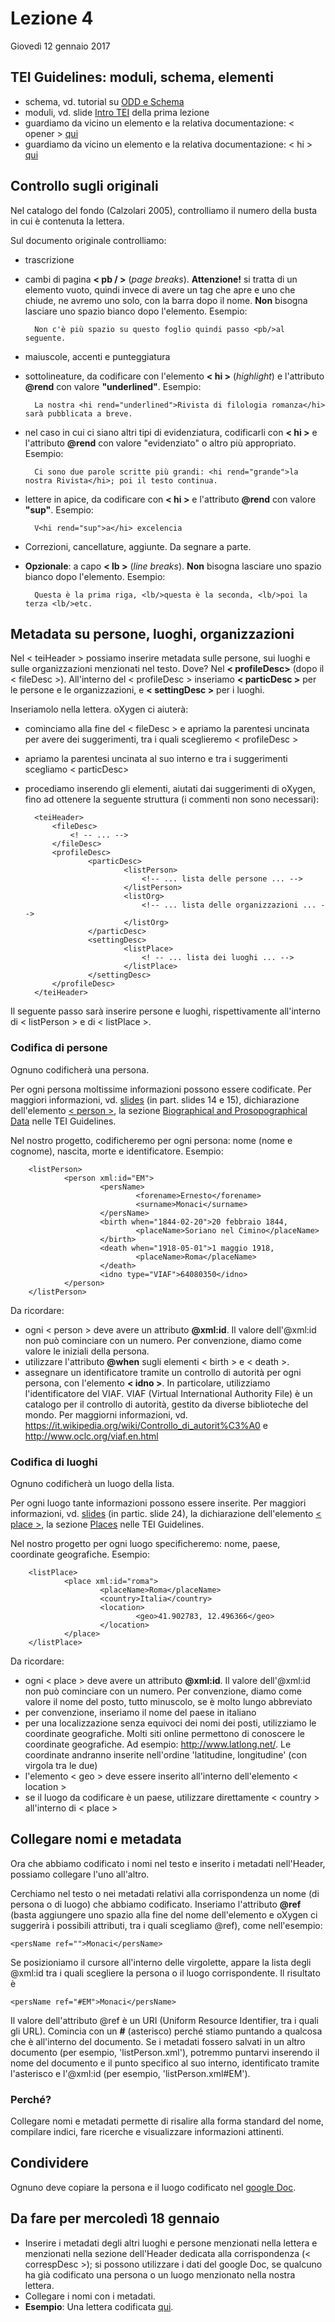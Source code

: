 # Lezione 4

Giovedì 12 gennaio 2017


## TEI Guidelines: moduli, schema, elementi
- schema, vd. tutorial su [ODD e Schema](schema.md)
- moduli, vd. slide [Intro TEI](https://elespdn.github.io/talks/labMonaci1-xmlTei.html#/17) della prima lezione
- guardiamo da vicino un elemento e la relativa documentazione: < opener > [qui](http://www.tei-c.org/release/doc/tei-p5-doc/en/html/ref-opener.html)
- guardiamo da vicino un elemento e la relativa documentazione: < hi > [qui](http://www.tei-c.org/release/doc/tei-p5-doc/en/html/ref-hi.html)

## Controllo sugli originali

Nel catalogo del fondo (Calzolari 2005), controlliamo il numero della busta in cui è contenuta la lettera.

Sul documento originale controlliamo:

- trascrizione
- cambi di pagina **< pb / >** (*page breaks*). **Attenzione!** si tratta di un elemento vuoto, quindi invece di avere un tag che apre e uno che chiude, ne avremo uno solo, con la barra dopo il nome. **Non** bisogna lasciare uno spazio bianco dopo l'elemento. Esempio:

		Non c'è più spazio su questo foglio quindi passo <pb/>al seguente.

- maiuscole, accenti e punteggiatura
- sottolineature, da codificare con l'elemento **< hi >** (*highlight*) e l'attributo **@rend** con valore **"underlined"**. Esempio:

		La nostra <hi rend="underlined">Rivista di filologia romanza</hi> sarà pubblicata a breve.

- nel caso in cui ci siano altri tipi di evidenziatura, codificarli con **< hi >** e l'attributo **@rend** con valore "evidenziato" o altro più appropriato. Esempio:
		
		Ci sono due parole scritte più grandi: <hi rend="grande">la nostra Rivista</hi>; poi il testo continua.

- lettere in apice, da codificare con **< hi >** e l'attributo **@rend** con valore **"sup"**. Esempio:

		V<hi rend="sup">a</hi> excelencia

- Correzioni, cancellature, aggiunte. Da segnare a parte.
- **Opzionale**: a capo **< lb >** (*line breaks*). **Non** bisogna lasciare uno spazio bianco dopo l'elemento. Esempio:

		Questa è la prima riga, <lb/>questa è la seconda, <lb/>poi la terza <lb/>etc.

## Metadata su persone, luoghi, organizzazioni

Nel < teiHeader > possiamo inserire metadata sulle persone, sui luoghi e sulle organizzazioni menzionati nel testo. Dove? Nel **< profileDesc>** (dopo il < fileDesc >). All'interno del < profileDesc > inseriamo **< particDesc >** per le persone e le organizzazioni, e **< settingDesc >** per i luoghi. 

Inseriamolo nella lettera. oXygen ci aiuterà: 

- cominciamo alla fine del < fileDesc > e apriamo la parentesi uncinata per avere dei suggerimenti, tra i quali sceglieremo < profileDesc >
- apriamo la parentesi uncinata al suo interno e tra i suggerimenti scegliamo < particDesc>
- procediamo inserendo gli elementi, aiutati dai suggerimenti di oXygen, fino ad ottenere la seguente struttura (i commenti non sono necessari):

		<teiHeader>
			<fileDesc> 
				<! -- ... -->
			</fileDesc>
			<profileDesc>
					<particDesc>
							<listPerson>
								<!-- ... lista delle persone ... -->
							</listPerson>
							<listOrg>	
								<!-- ... lista delle organizzazioni ... -->
							</listOrg>
					</particDesc>
					<settingDesc>
							<listPlace>
								<! -- ... lista dei luoghi ... -->
							</listPlace>
					</settingDesc>
			</profileDesc>
		</teiHeader>

Il seguente passo sarà inserire persone e luoghi, rispettivamente all'interno di < listPerson > e di < listPlace >.

### Codifica di persone

Ognuno codificherà una persona.

Per ogni persona moltissime informazioni possono essere codificate. Per maggiori informazioni, vd. [slides](http://tei.it.ox.ac.uk/Talks/2015-07-dhoxss/Talks/4-name-place-date.pdf) (in part. slides 14 e 15), dichiarazione dell'elemento [< person >](http://www.tei-c.org/release/doc/tei-p5-doc/en/html/ref-person.html), la sezione [Biographical and Prosopographical Data](http://www.tei-c.org/release/doc/tei-p5-doc/en/html/ND.html#NDPERS) nelle TEI Guidelines.

Nel nostro progetto, codificheremo per ogni persona: nome (nome e cognome), nascita, morte e identificatore. Esempio:

		<listPerson>
				<person xml:id="EM">
                       	<persName>
                            	<forename>Ernesto</forename>
                            	<surname>Monaci</surname>
                        </persName>
                        <birth when="1844-02-20">20 febbraio 1844,
	 							<placeName>Soriano nel Cimino</placeName>
                        </birth>
                        <death when="1918-05-01">1 maggio 1918,
 								<placeName>Roma</placeName>
                        </death>
                        <idno type="VIAF">64080350</idno>
                </person>
		</listPerson>

Da ricordare:

- ogni < person > deve avere un attributo **@xml:id**. Il valore dell'@xml:id non può cominciare con un numero. Per convenzione, diamo come valore le iniziali della persona.
- utilizzare l'attributo **@when** sugli elementi < birth > e < death >.
- assegnare un identificatore tramite un controllo di autorità per ogni persona, con l'elemento **< idno >**. In particolare, utilizziamo l'identificatore del VIAF. VIAF (Virtual International Authority File) è un catalogo per il controllo di autorità, gestito da diverse biblioteche del mondo. Per maggiorni informazioni, vd. <https://it.wikipedia.org/wiki/Controllo_di_autorit%C3%A0> e <http://www.oclc.org/viaf.en.html>


### Codifica di luoghi

Ognuno codificherà un luogo della lista.

Per ogni luogo tante informazioni possono essere inserite. Per maggiori informazioni, vd. [slides](http://tei.it.ox.ac.uk/Talks/2015-07-dhoxss/Talks/4-name-place-date.pdf) (in partic. slide 24), la dichiarazione dell'elemento [< place >](http://www.tei-c.org/release/doc/tei-p5-doc/en/html/ref-place.html), la sezione [Places](http://www.tei-c.org/release/doc/tei-p5-doc/en/html/ND.html#NDGEOG) nelle TEI Guidelines.

Nel nostro progetto per ogni luogo specificheremo: nome, paese, coordinate geografiche. Esempio:

		<listPlace>
				<place xml:id="roma">
                        <placeName>Roma</placeName>
                        <country>Italia</country>
                        <location>
                            	<geo>41.902783, 12.496366</geo>
                        </location>
                </place>
		</listPlace>

Da ricordare:

- ogni < place > deve avere un attributo **@xml:id**. Il valore dell'@xml:id non può cominciare con un numero. Per convenzione, diamo come valore il nome del posto, tutto minuscolo, se è molto lungo abbreviato
- per convenzione, inseriamo il nome del paese in italiano
- per una localizzazione senza equivoci dei nomi dei posti, utilizziamo le coordinate geografiche. Molti siti online permettono di conoscere le coordinate geografiche. Ad esempio: <http://www.latlong.net/>. Le coordinate andranno inserite nell'ordine 'latitudine, longitudine' (con virgola tra le due)
- l'elemento < geo > deve essere inserito all'interno dell'elemento < location >
- se il luogo da codificare è un paese, utilizzare direttamente < country > all'interno di < place >

## Collegare nomi e metadata

Ora che abbiamo codificato i nomi nel testo e inserito i metadati nell'Header, possiamo collegare l'uno all'altro.

Cerchiamo nel testo o nei metadati relativi alla corrispondenza un nome (di persona o di luogo) che abbiamo codificato. Inseriamo l'attributo **@ref** (basta aggiungere uno spazio alla fine del nome dell'elemento e oXygen ci suggerirà i possibili attributi, tra i quali scegliamo @ref), come nell'esempio:

	<persName ref="">Monaci</persName>

Se posizioniamo il cursore all'interno delle virgolette, appare la lista degli @xml:id tra i quali scegliere la persona o il luogo corrispondente. Il risultato è

	<persName ref="#EM">Monaci</persName>

Il valore dell'attributo @ref è un URI (Uniform Resource Identifier, tra i quali gli URL). Comincia con un **#** (asterisco) perché stiamo puntando a qualcosa che è all'interno del documento. Se i metadati fossero salvati in un altro documento (per esempio, 'listPerson.xml'), potremmo puntarvi inserendo il nome del documento e il punto specifico al suo interno, identificato tramite l'asterisco e l'@xml:id (per esempio, 'listPerson.xml#EM').

### Perché?
Collegare nomi e metadati permette di risalire alla forma standard del nome, compilare indici, fare ricerche e visualizzare informazioni attinenti.

## Condividere
Ognuno deve copiare la persona e il luogo codificato nel [google Doc](https://docs.google.com/document/d/1a3w2RD7FX7GnFAryNSVaasCrAWV5DQj_bd0IqmV2Wt4/edit).

## Da fare per mercoledì 18 gennaio

- Inserire i metadati degli altri luoghi e persone menzionati nella lettera e menzionati nella sezione dell'Header dedicata alla corrispondenza (< correspDesc >); si possono utilizzare i dati del google Doc, se qualcuno ha già codificato una persona o un luogo menzionato nella nostra lettera. 
- Collegare i nomi con i metadati.
- **Esempio**: Una lettera codificata [qui](18731122-monaci-ascoli-nomi.xml).






